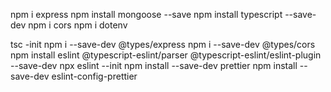 npm i express
npm install mongoose --save
npm install typescript --save-dev
npm i cors
npm i dotenv

tsc -init
npm i --save-dev @types/express
npm i --save-dev @types/cors
npm install eslint @typescript-eslint/parser @typescript-eslint/eslint-plugin --save-dev
npx eslint --init
npm install --save-dev prettier
npm install --save-dev eslint-config-prettier

